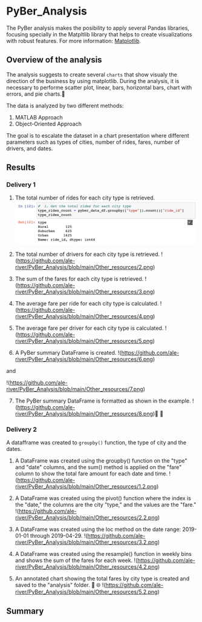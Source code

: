 # PyBer_Analysis
The PyBer analysis makes the posibility to apply several Pandas libraries, focusing specially in the Matpltlib library that helps to create visualizations with robust features. For more information: [Matplotlib](https://matplotlib.org/3.1.0/index.html).

## Overview of the analysis
The analysis suggests to create several `charts` that show visualy the direction of the business by using matplotlib. During the analysis, it is necessary to performe scatter plot, linear, bars, horizontal bars, chart with errors, and pie charts.:monkey:

The data is analyzed by two different methods:
1. MATLAB Approach
2. Object-Oriented Approach

The goal is to escalate the dataset in a chart presentation where different parameters such as types of cities, number of rides, fares, number of drivers, and dates.

## Results
### Delivery 1

1. The total number of rides for each city type is retrieved.
![1](Other_resources/1.png)

2. The total number of drivers for each city type is retrieved.
!(https://github.com/ale-river/PyBer_Analysis/blob/main/Other_resources/2.png)

3. The sum of the fares for each city type is retrieved.
!(https://github.com/ale-river/PyBer_Analysis/blob/main/Other_resources/3.png)

4. The average fare per ride for each city type is calculated.
!(https://github.com/ale-river/PyBer_Analysis/blob/main/Other_resources/4.png)

5. The average fare per driver for each city type is calculated.
!(https://github.com/ale-river/PyBer_Analysis/blob/main/Other_resources/5.png)

6. A PyBer summary DataFrame is created.
!(https://github.com/ale-river/PyBer_Analysis/blob/main/Other_resources/6.png)

and 

!(https://github.com/ale-river/PyBer_Analysis/blob/main/Other_resources/7.png)

7. The PyBer summary DataFrame is formatted as shown in the example.
!(https://github.com/ale-river/PyBer_Analysis/blob/main/Other_resources/8.png):hugs: :partying_face:

### Delivery 2
A datafframe was created to `groupby()` function, the type of city and the dates.

1. A DataFrame was created using the groupby() function on the "type" and "date" columns, and the sum() method is applied on the "fare" column to show the total fare amount for each date and time.
!(https://github.com/ale-river/PyBer_Analysis/blob/main/Other_resources/1.2.png)

2. A DataFrame was created using the pivot() function where the index is the "date," the columns are the city "type," and the values are the "fare."
!(https://github.com/ale-river/PyBer_Analysis/blob/main/Other_resources/2.2.png)

3. A DataFrame was created using the loc method on the date range: 2019-01-01 through 2019-04-29.
!(https://github.com/ale-river/PyBer_Analysis/blob/main/Other_resources/3.2.png)

4. A DataFrame was created using the resample() function in weekly bins and shows the sum of the fares for each week.
!(https://github.com/ale-river/PyBer_Analysis/blob/main/Other_resources/4.2.png)

5. An annotated chart showing the total fares by city type is created and saved to the "analysis" folder. :brain: :globe_with_meridians:
!(https://github.com/ale-river/PyBer_Analysis/blob/main/Other_resources/5.2.png)

## Summary
